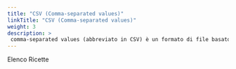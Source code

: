 ```yaml
---
title: "CSV (Comma-separated values)"
linkTitle: "CSV (Comma-separated values)"
weight: 3
description: >
 comma-separated values (abbreviato in CSV) è un formato di file basato su file di testo utilizzato per l’importazione ed esportazione (ad esempio da fogli elettronici o database) di una tabella di dati. Non esiste uno standard formale che lo definisca, ma solo alcune prassi più o meno consolidate… [Fonte](https://it.wikipedia.org/wiki/Comma-separated_values)
---
```


Elenco Ricette

